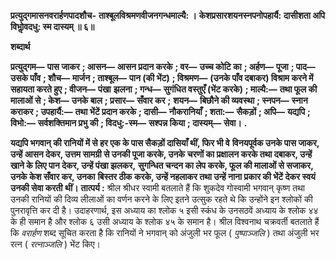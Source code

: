 **प्रत्युद्गमासनवरार्हणपादशौच-** **ताश्बूलविश्रमणवीजनगन्धमाल्यै: ।** **केशप्रसारशयनस्नपनोपहार्यै:** **दासीशता अपि विभोॢवदधु: स्म दास्यम् ॥ ६॥** 

**शब्दार्थ** 

**प्रत्युद्गम—** **पास जाकर** **; आसन—** **आसन प्रदान करके** **; वर—** **उच्च कोटि का** **; अर्हण—** **पूजा** **; पाद—** **उसके पाँव** **; शौच—** **मार्जन** **; ताश्बूल—** **पान (की भेंट)** **; विश्रमण—** **(उनके पाँव दबाकर) विश्राम करने में सहायता करते हुए** **; वीजन—** **पंखा** **झलना** **; गन्ध—** **सुगंधित वस्तुएँ (भेंट करके)** **; माल्यै:—** **तथा फूल की मालाओं से** **; केश—** **उनके बाल** **; प्रसार—** **सँवार कर** **;** **शयन—** **बिछौने की व्यवस्था** **; स्नपन—** **स्नान कराकर** **; उपहार्यै:—** **तथा भेंटें प्रदान करके** **; दासी—** **नौकरानियाँ** **; शता:—** **सैकड़ों** **; अपि—** **यद्यपि** **; विभो:—** **सर्वशक्तिमान प्रभु की** **; विदधु:-स्म—** **सश्पन्न किया** **; दास्यम्—** **सेवा।** **.** 

**यद्यपि भगवान् की रानियों में से हर एक के पास सैकड़ों दासियाँ थीं, फिर भी वे** **विनयपूर्वक उनके पास जाकर, उन्हें आसन देकर, उत्तम सामग्री से उनकी पूजा करके, उनके** **चरणों का प्रक्षालन करके तथा दबाकर, उन्हें खाने के लिए पान देकर, उन्हें पंखा झलकर,** **सुगन्धित चन्दन का लेप करके, फूल की मालाओं से सजाकर, उनके केश सँवार कर, उनका** **बिस्तर ठीक करके, उन्हें नहलाकर तथा उन्हें नाना प्रकार की भेंटें देकर स्वयं उनकी सेवा करती** **थीं।** **तात्पर्य :** श्रील श्रीधर स्वामी बतलाते हैं कि शुकदेव गोस्वामी भगवान् कृष्ण तथा उनकी रानियों की दिव्य लीलाओं का वर्णन करने के लिए इतने उत्सुक रहते थे कि उन्होंने इन श्लोकों की पुनरावृत्ति कर दी है। उदाहरणार्थ, इस अध्याय का श्लोक ५ इसी स्कंध के उनसठवें अध्याय के श्लोक ४४ के ही समान है और श्लोक ६ उसी अध्याय के श्लोक ४५ के समान है। श्रील विश्वनाथ चक्रवर्ती बतलाते हैं कि *वरार्हण* शब्द सूचित करता है कि रानियों ने भगवान् को अंजुली भर फूल ( *पुष्पाञ्जलि* ) तथा अंजुली भर रत्न ( *रत्नाञ्जलि* ) भेंट किए।  